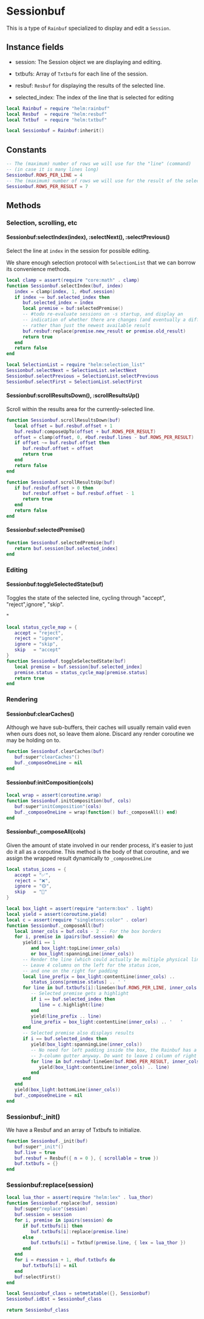 # Sessionbuf

This is a type of `Rainbuf` specialized to display and edit a `Session`\.


## Instance fields


-  session:        The Session object we are displaying and editing\.

-  txtbufs:        Array of `Txtbuf`s for each line of the session\.

-  resbuf:         `Resbuf` for displaying the results of the selected line\.

-  selected\_index: The index of the line that is selected for editing

```lua
local Rainbuf = require "helm:rainbuf"
local Resbuf  = require "helm:resbuf"
local Txtbuf  = require "helm:txtbuf"

local Sessionbuf = Rainbuf:inherit()
```


## Constants

```lua
-- The (maximum) number of rows we will use for the "line" (command)
-- (in case it is many lines long)
Sessionbuf.ROWS_PER_LINE = 4
-- The (maximum) number of rows we will use for the result of the selected line
Sessionbuf.ROWS_PER_RESULT = 7
```


## Methods


### Selection, scrolling, etc


#### Sessionbuf:selectIndex\(index\), :selectNext\(\), :selectPrevious\(\)

Select the line at `index` in the session for possible editing\.

We share enough selection protocol with `SelectionList` that we can
borrow its convenience methods\.

```lua
local clamp = assert(require "core:math" . clamp)
function Sessionbuf.selectIndex(buf, index)
   index = clamp(index, 1, #buf.session)
   if index ~= buf.selected_index then
      buf.selected_index = index
      local premise = buf:selectedPremise()
      -- #todo re-evaluate sessions on -s startup, and display an
      -- indication of whether there are changes (and eventually a diff)
      -- rather than just the newest available result
      buf.resbuf:replace(premise.new_result or premise.old_result)
      return true
   end
   return false
end

local SelectionList = require "helm:selection_list"
Sessionbuf.selectNext = SelectionList.selectNext
Sessionbuf.selectPrevious = SelectionList.selectPrevious
Sessionbuf.selectFirst = SelectionList.selectFirst
```


#### Sessionbuf:scrollResultsDown\(\), :scrollResultsUp\(\)

Scroll within the results area for the currently\-selected line\.

```lua
function Sessionbuf.scrollResultsDown(buf)
   local offset = buf.resbuf.offset + 1
   buf.resbuf:composeUpTo(offset + buf.ROWS_PER_RESULT)
   offset = clamp(offset, 0, #buf.resbuf.lines - buf.ROWS_PER_RESULT)
   if offset ~= buf.resbuf.offset then
      buf.resbuf.offset = offset
      return true
   end
   return false
end

function Sessionbuf.scrollResultsUp(buf)
   if buf.resbuf.offset > 0 then
      buf.resbuf.offset = buf.resbuf.offset - 1
      return true
   end
   return false
end
```


#### Sessionbuf:selectedPremise\(\)

```lua
function Sessionbuf.selectedPremise(buf)
   return buf.session[buf.selected_index]
end
```


### Editing


#### Sessionbuf:toggleSelectedState\(buf\)

Toggles the state of the selected line, cycling through "accept", "reject",ignore", "skip"\.

"
```lua
local status_cycle_map = {
   accept = "reject",
   reject = "ignore",
   ignore = "skip",
   skip   = "accept"
}
function Sessionbuf.toggleSelectedState(buf)
   local premise = buf.session[buf.selected_index]
   premise.status = status_cycle_map[premise.status]
   return true
end
```


### Rendering


#### Sessionbuf:clearCaches\(\)

Although we have sub\-buffers, their caches will usually remain valid
even when ours does not, so leave them alone\.
Discard any render coroutine we may be holding on to\.

```lua
function Sessionbuf.clearCaches(buf)
   buf:super"clearCaches"()
   buf._composeOneLine = nil
end
```


#### Sessionbuf:initComposition\(cols\)

```lua
local wrap = assert(coroutine.wrap)
function Sessionbuf.initComposition(buf, cols)
   buf:super"initComposition"(cols)
   buf._composeOneLine = wrap(function() buf:_composeAll() end)
end
```


#### Sessionbuf:\_composeAll\(cols\)

Given the amount of state involved in our render process, it's easier
to just do it all as a coroutine\. This method is the body of that coroutine,
and we assign the wrapped result dynamically to `_composeOneLine`

```lua
local status_icons = {
   accept = "✅",
   reject = "❌",
   ignore = "🟡",
   skip   = "🚫"
}

local box_light = assert(require "anterm:box" . light)
local yield = assert(coroutine.yield)
local c = assert(require "singletons:color" . color)
function Sessionbuf._composeAll(buf)
   local inner_cols = buf.cols - 2 -- For the box borders
   for i, premise in ipairs(buf.session) do
      yield(i == 1
         and box_light:topLine(inner_cols)
         or box_light:spanningLine(inner_cols))
      -- Render the line (which could actually be multiple physical lines)
      -- Leave 4 columns on the left for the status icon,
      -- and one on the right for padding
      local line_prefix = box_light:contentLine(inner_cols) ..
         status_icons[premise.status] .. ' '
      for line in buf.txtbufs[i]:lineGen(buf.ROWS_PER_LINE, inner_cols - 5) do
         -- Selected premise gets a highlight
         if i == buf.selected_index then
            line = c.highlight(line)
         end
         yield(line_prefix .. line)
         line_prefix = box_light:contentLine(inner_cols) .. '   '
      end
      -- Selected premise also displays results
      if i == buf.selected_index then
         yield(box_light:spanningLine(inner_cols))
         -- No need for left padding inside the box, the Rainbuf has a
         -- 3-column gutter anyway. Do want to leave 1 column of right padding
         for line in buf.resbuf:lineGen(buf.ROWS_PER_RESULT, inner_cols - 1) do
            yield(box_light:contentLine(inner_cols) .. line)
         end
      end
   end
   yield(box_light:bottomLine(inner_cols))
   buf._composeOneLine = nil
end
```


### Sessionbuf:\_init\(\)

We have a Resbuf and an array of Txtbufs to initialize\.

```lua
function Sessionbuf._init(buf)
   buf:super"_init"()
   buf.live = true
   buf.resbuf = Resbuf({ n = 0 }, { scrollable = true })
   buf.txtbufs = {}
end
```


### Sessionbuf:replace\(session\)

```lua
local lua_thor = assert(require "helm:lex" . lua_thor)
function Sessionbuf.replace(buf, session)
   buf:super"replace"(session)
   buf.session = session
   for i, premise in ipairs(session) do
      if buf.txtbufs[i] then
         buf.txtbufs[i]:replace(premise.line)
      else
         buf.txtbufs[i] = Txtbuf(premise.line, { lex = lua_thor })
      end
   end
   for i = #session + 1, #buf.txtbufs do
      buf.txtbufs[i] = nil
   end
   buf:selectFirst()
end
```

```lua
local Sessionbuf_class = setmetatable({}, Sessionbuf)
Sessionbuf.idEst = Sessionbuf_class

return Sessionbuf_class
```
